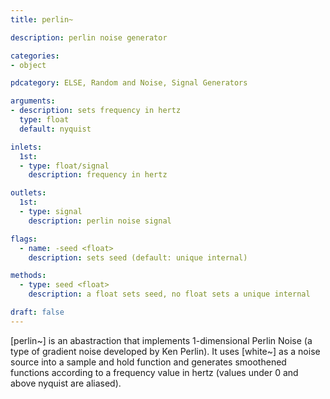 ```yaml
---
title: perlin~

description: perlin noise generator

categories:
- object

pdcategory: ELSE, Random and Noise, Signal Generators

arguments:
- description: sets frequency in hertz
  type: float
  default: nyquist

inlets:
  1st:
  - type: float/signal
    description: frequency in hertz

outlets:
  1st:
  - type: signal
    description: perlin noise signal

flags:
  - name: -seed <float>
    description: sets seed (default: unique internal)

methods:
  - type: seed <float>
    description: a float sets seed, no float sets a unique internal

draft: false
---
```


[perlin~] is an abastraction that implements 1-dimensional Perlin Noise (a type of gradient noise developed by Ken Perlin). It uses [white~] as a noise source into a sample and hold function and generates smoothened functions according to a frequency value in hertz (values under 0 and above nyquist are aliased).

